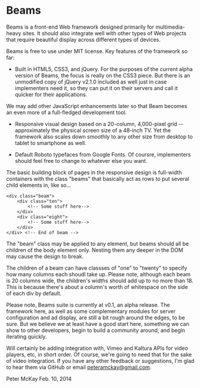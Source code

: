 Beams
=========

Beams is a front-end Web framework designed primarily for multimedia-heavy sites. It should also integrate well with other types of Web projects that require beautiful display across different types of devices. 

Beams is free to use under MIT license. Key features of the framework so far: 

- Built in HTML5, CSS3, and jQuery. For the purposes of the current alpha version of Beams, the focus is really on the CSS3 piece. But there is an unmodified copy of jQuery v2.1.0 included as well just in case implementers need it, so they can put it on their servers and call it quicker for their applications.

We may add other JavaScript enhancements later so that Beam becomes an even more of a full-fledged development tool.

- Responsive visual design based on a 20-column, 4,000-pixel grid -- approximately the physical screen size of a 48-inch TV. Yet the framework also scales down smoothly to any other size from desktop to tablet to smartphone as well.

- Default Roboto typefaces from Google Fonts. Of coursre, implementers should feel free to change to whatever else you want.

The basic building block of pages in the responsive design is full-width containers with the class "beams" that basically act as rows to put several child elements in, like so...

	<div class="beam">
		<div class="ten">
			<!-- Some stuff here-->
		</div>
		<div class="eight">
			<!-- Some stuff here-->
		</div>
	</div> <!-- End of beam -->

The "beam" class may be applied to any element, but beams should all be children of the body element only. Nesting them any deeper in the DOM may cause the design to break.

The children of a beam can have classses of "one" to "twenty" to specify how many columns each shoudl take up. Please note, although each beam is 20 columns wide, the children's widths should add up to no more than 18. This is because there's about a column's worth of whitespace on the side of each div by default.

Please note, Beams suite is currently at v0.1, an alpha release. The framework here, as well as some complementary modules for server configuration and ad display, are still a bit rough around the edges, to be sure. But we believe we at least have a good start here, something we can show to other developers, begin to build a community around, and begin iterating quickly.

Will certainly be adding integration with, Vimeo and Kaltura APIs for video players, etc, in short order. Of course, we're going to need that for the sake of video integration. If you have any other feedback or suggestions, I'm glad to hear them via GitHub or email peteramckay@gmail.com.

Peter McKay
Feb. 10, 2014

